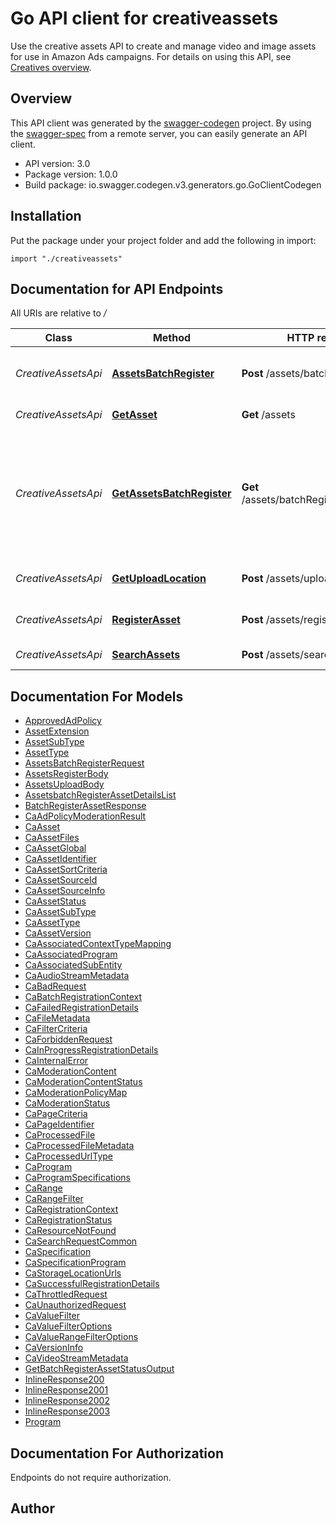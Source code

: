 # Go API client for creativeassets

Use the creative assets API to create and manage video and image assets for use in Amazon Ads campaigns. For details on using this API, see [Creatives overview](guides/creative-asset/asset-library-overview).

## Overview
This API client was generated by the [swagger-codegen](https://github.com/swagger-api/swagger-codegen) project.  By using the [swagger-spec](https://github.com/swagger-api/swagger-spec) from a remote server, you can easily generate an API client.

- API version: 3.0
- Package version: 1.0.0
- Build package: io.swagger.codegen.v3.generators.go.GoClientCodegen

## Installation
Put the package under your project folder and add the following in import:
```golang
import "./creativeassets"
```

## Documentation for API Endpoints

All URIs are relative to */*

Class | Method | HTTP request | Description
------------ | ------------- | ------------- | -------------
*CreativeAssetsApi* | [**AssetsBatchRegister**](docs/CreativeAssetsApi.md#assetsbatchregister) | **Post** /assets/batchRegister | Batch register uploaded assets
*CreativeAssetsApi* | [**GetAsset**](docs/CreativeAssetsApi.md#getasset) | **Get** /assets | Retrieve an asset
*CreativeAssetsApi* | [**GetAssetsBatchRegister**](docs/CreativeAssetsApi.md#getassetsbatchregister) | **Get** /assets/batchRegister/{requestId} | Retrieves status of the batch asset registration request, uniquely identified by requestId.
*CreativeAssetsApi* | [**GetUploadLocation**](docs/CreativeAssetsApi.md#getuploadlocation) | **Post** /assets/upload | Create an upload location
*CreativeAssetsApi* | [**RegisterAsset**](docs/CreativeAssetsApi.md#registerasset) | **Post** /assets/register | Register an uploaded asset
*CreativeAssetsApi* | [**SearchAssets**](docs/CreativeAssetsApi.md#searchassets) | **Post** /assets/search | Search assets

## Documentation For Models

 - [ApprovedAdPolicy](docs/ApprovedAdPolicy.md)
 - [AssetExtension](docs/AssetExtension.md)
 - [AssetSubType](docs/AssetSubType.md)
 - [AssetType](docs/AssetType.md)
 - [AssetsBatchRegisterRequest](docs/AssetsBatchRegisterRequest.md)
 - [AssetsRegisterBody](docs/AssetsRegisterBody.md)
 - [AssetsUploadBody](docs/AssetsUploadBody.md)
 - [AssetsbatchRegisterAssetDetailsList](docs/AssetsbatchRegisterAssetDetailsList.md)
 - [BatchRegisterAssetResponse](docs/BatchRegisterAssetResponse.md)
 - [CaAdPolicyModerationResult](docs/CaAdPolicyModerationResult.md)
 - [CaAsset](docs/CaAsset.md)
 - [CaAssetFiles](docs/CaAssetFiles.md)
 - [CaAssetGlobal](docs/CaAssetGlobal.md)
 - [CaAssetIdentifier](docs/CaAssetIdentifier.md)
 - [CaAssetSortCriteria](docs/CaAssetSortCriteria.md)
 - [CaAssetSourceId](docs/CaAssetSourceId.md)
 - [CaAssetSourceInfo](docs/CaAssetSourceInfo.md)
 - [CaAssetStatus](docs/CaAssetStatus.md)
 - [CaAssetSubType](docs/CaAssetSubType.md)
 - [CaAssetType](docs/CaAssetType.md)
 - [CaAssetVersion](docs/CaAssetVersion.md)
 - [CaAssociatedContextTypeMapping](docs/CaAssociatedContextTypeMapping.md)
 - [CaAssociatedProgram](docs/CaAssociatedProgram.md)
 - [CaAssociatedSubEntity](docs/CaAssociatedSubEntity.md)
 - [CaAudioStreamMetadata](docs/CaAudioStreamMetadata.md)
 - [CaBadRequest](docs/CaBadRequest.md)
 - [CaBatchRegistrationContext](docs/CaBatchRegistrationContext.md)
 - [CaFailedRegistrationDetails](docs/CaFailedRegistrationDetails.md)
 - [CaFileMetadata](docs/CaFileMetadata.md)
 - [CaFilterCriteria](docs/CaFilterCriteria.md)
 - [CaForbiddenRequest](docs/CaForbiddenRequest.md)
 - [CaInProgressRegistrationDetails](docs/CaInProgressRegistrationDetails.md)
 - [CaInternalError](docs/CaInternalError.md)
 - [CaModerationContent](docs/CaModerationContent.md)
 - [CaModerationContentStatus](docs/CaModerationContentStatus.md)
 - [CaModerationPolicyMap](docs/CaModerationPolicyMap.md)
 - [CaModerationStatus](docs/CaModerationStatus.md)
 - [CaPageCriteria](docs/CaPageCriteria.md)
 - [CaPageIdentifier](docs/CaPageIdentifier.md)
 - [CaProcessedFile](docs/CaProcessedFile.md)
 - [CaProcessedFileMetadata](docs/CaProcessedFileMetadata.md)
 - [CaProcessedUrlType](docs/CaProcessedUrlType.md)
 - [CaProgram](docs/CaProgram.md)
 - [CaProgramSpecifications](docs/CaProgramSpecifications.md)
 - [CaRange](docs/CaRange.md)
 - [CaRangeFilter](docs/CaRangeFilter.md)
 - [CaRegistrationContext](docs/CaRegistrationContext.md)
 - [CaRegistrationStatus](docs/CaRegistrationStatus.md)
 - [CaResourceNotFound](docs/CaResourceNotFound.md)
 - [CaSearchRequestCommon](docs/CaSearchRequestCommon.md)
 - [CaSpecification](docs/CaSpecification.md)
 - [CaSpecificationProgram](docs/CaSpecificationProgram.md)
 - [CaStorageLocationUrls](docs/CaStorageLocationUrls.md)
 - [CaSuccessfulRegistrationDetails](docs/CaSuccessfulRegistrationDetails.md)
 - [CaThrottledRequest](docs/CaThrottledRequest.md)
 - [CaUnauthorizedRequest](docs/CaUnauthorizedRequest.md)
 - [CaValueFilter](docs/CaValueFilter.md)
 - [CaValueFilterOptions](docs/CaValueFilterOptions.md)
 - [CaValueRangeFilterOptions](docs/CaValueRangeFilterOptions.md)
 - [CaVersionInfo](docs/CaVersionInfo.md)
 - [CaVideoStreamMetadata](docs/CaVideoStreamMetadata.md)
 - [GetBatchRegisterAssetStatusOutput](docs/GetBatchRegisterAssetStatusOutput.md)
 - [InlineResponse200](docs/InlineResponse200.md)
 - [InlineResponse2001](docs/InlineResponse2001.md)
 - [InlineResponse2002](docs/InlineResponse2002.md)
 - [InlineResponse2003](docs/InlineResponse2003.md)
 - [Program](docs/Program.md)

## Documentation For Authorization
 Endpoints do not require authorization.


## Author


